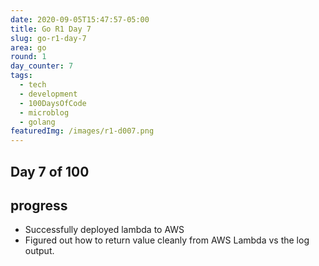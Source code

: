 ```yaml
---
date: 2020-09-05T15:47:57-05:00
title: Go R1 Day 7
slug: go-r1-day-7
area: go
round: 1
day_counter: 7
tags:
  - tech
  - development
  - 100DaysOfCode
  - microblog
  - golang
featuredImg: /images/r1-d007.png
---
```


## Day 7 of 100

## progress

- Successfully deployed lambda to AWS
- Figured out how to return value cleanly from AWS Lambda vs the log output.
